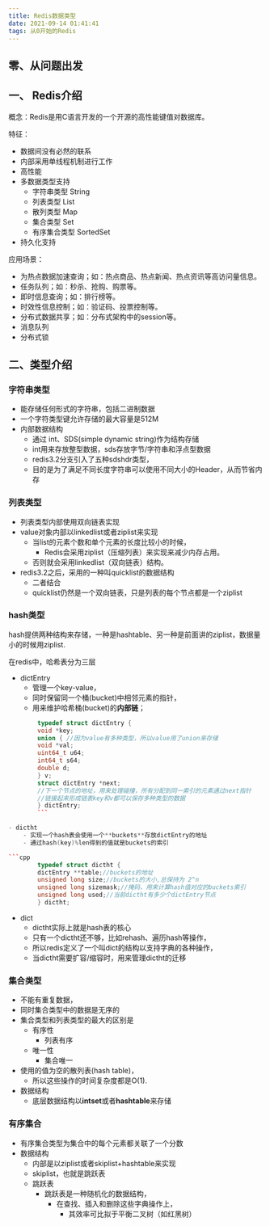 ```yaml
---
title: Redis数据类型
date: 2021-09-14 01:41:41
tags: 从0开始的Redis
---
```


## 零、从问题出发



## 一、 Redis介绍
概念：Redis是用C语言开发的一个开源的高性能键值对数据库。

特征：

- 数据间没有必然的联系
- 内部采用单线程机制进行工作
- 高性能
- 多数据类型支持
    - 字符串类型 String
    - 列表类型 List
    - 散列类型 Map
    - 集合类型 Set
    - 有序集合类型 SortedSet
- 持久化支持

应用场景：
- 为热点数据加速查询；如：热点商品、热点新闻、热点资讯等高访问量信息。
- 任务队列；如：秒杀、抢购、购票等。
- 即时信息查询；如：排行榜等。
- 时效性信息控制；如：验证码、投票控制等。
- 分布式数据共享；如：分布式架构中的session等。
- 消息队列
- 分布式锁

## 二、类型介绍

### 字符串类型

- 能存储任何形式的字符串，包括二进制数据
- 一个字符类型键允许存储的最大容量是512M
- 内部数据结构
    - 通过 int、SDS(simple dynamic string)作为结构存储
    - int用来存放整型数据，sds存放字节/字符串和浮点型数据
    - redis3.2分支引入了五种sdshdr类型，
    - 目的是为了满足不同长度字符串可以使用不同大小的Header，从而节省内存

### 列表类型
- 列表类型内部使用双向链表实现
- value对象内部以linkedlist或者ziplist来实现
    - 当list的元素个数和单个元素的长度比较小的时候，
        - Redis会采用ziplist（压缩列表）来实现来减少内存占用。
    - 否则就会采用linkedlist（双向链表）结构。
- redis3.2之后，采用的一种叫quicklist的数据结构
    - 二者结合
    - quicklist仍然是一个双向链表，只是列表的每个节点都是一个ziplist

### hash类型

hash提供两种结构来存储，一种是hashtable、另一种是前面讲的ziplist，数据量小的时候用ziplist.

在redis中，哈希表分为三层

- dictEntry
    - 管理一个key-value，
    - 同时保留同一个桶(bucket)中相邻元素的指针，
    - 用来维护哈希桶(bucket)的**内部链**；

```cpp
        typedef struct dictEntry {
        void *key;
        union { //因为value有多种类型，所以value用了union来存储
        void *val;
        uint64_t u64;
        int64_t s64;
        double d;
        } v;
        struct dictEntry *next;
        //下一个节点的地址，用来处理碰撞，所有分配到同一索引的元素通过next指针
        //链接起来形成链表key和v都可以保存多种类型的数据
        } dictEntry;
        ```

- dictht
    - 实现一个hash表会使用一个**buckets**存放dictEntry的地址
    - 通过hash(key)%len得到的值就是buckets的索引

```cpp
        typedef struct dictht {
        dictEntry **table;//buckets的地址
        unsigned long size;//buckets的大小,总保持为 2^n
        unsigned long sizemask;//掩码，用来计算hash值对应的buckets索引
        unsigned long used;//当前dictht有多少个dictEntry节点
        } dictht;
```

- dict
    - dictht实际上就是hash表的核心
    - 只有一个dictht还不够，比如rehash、遍历hash等操作，
    - 所以redis定义了一个叫dict的结构以支持字典的各种操作，
    - 当dictht需要扩容/缩容时，用来管理dictht的迁移


### 集合类型

- 不能有重复数据，
- 同时集合类型中的数据是无序的
- 集合类型和列表类型的最大的区别是
  - 有序性
    - 列表有序
  - 唯一性
    - 集合唯一
- 使用的值为空的散列表(hash table)，
  - 所以这些操作的时间复杂度都是O(1).
- 数据结构
  - 底层数据结构以**intset**或者**hashtable**来存储

### 有序集合

- 有序集合类型为集合中的每个元素都关联了一个分数
- 数据结构
  - 内部是以ziplist或者skiplist+hashtable来实现
  - skiplist，也就是跳跃表
  - 跳跃表
    - 跳跃表是一种随机化的数据结构，
      - 在查找、插入和删除这些字典操作上，
        - 其效率可比拟于平衡二叉树（如红黑树）